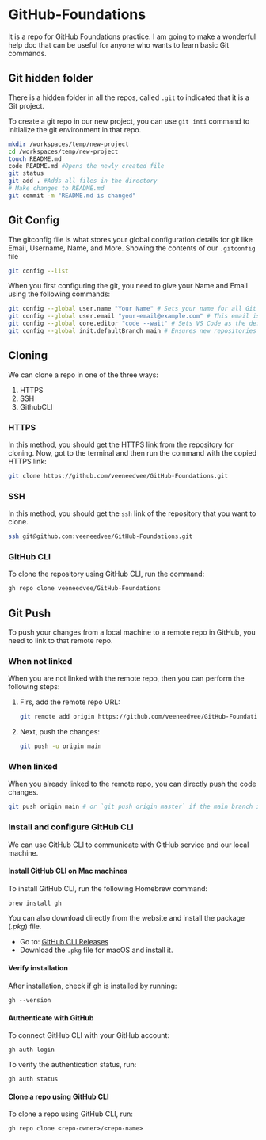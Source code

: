 # GitHub-Foundations
It is a repo for GitHub Foundations practice. I am going to make a wonderful help doc that can be useful for anyone who wants to learn basic Git commands.

## Git hidden folder
There is a hidden folder in all the repos, called `.git` to indicated that it is a Git project.

To create a git repo in our new project, you can use `git inti` command to initialize the git environment in that repo.

```sh
mkdir /workspaces/temp/new-project
cd /workspaces/temp/new-project
touch README.md
code README.md #Opens the newly created file
git status
git add . #Adds all files in the directory
# Make changes to README.md
git commit -m "README.md is changed"
```

## Git Config
The gitconfig file is what stores your global configuration details for git like Email, Username, Name, and More.
Showing the contents of our `.gitconfig` file 
```sh
git config --list
``` 

When you first configuring the git, you need to give your Name and Email using the following commands:
```sh
git config --global user.name "Your Name" # Sets your name for all Git repositories.
git config --global user.email "your-email@example.com" # This email is used for commits and must match your GitHub/GitLab email for proper attribution.
git config --global core.editor "code --wait" # Sets VS Code as the default Git editor. (For Vim, use "vim" instead of "code --wait".)
git config --global init.defaultBranch main # Ensures new repositories use main instead of master.
```


## Cloning
We can clone a repo in one of the three ways:
1. HTTPS
2. SSH
3. GithubCLI

### HTTPS

In this method, you should get the HTTPS link from the repository for cloning.
Now, got to the terminal and then run the command with the copied HTTPS link:
```sh
git clone https://github.com/veeneedvee/GitHub-Foundations.git
```

### SSH
In this method, you should get the `ssh` link of the repository that you want to clone.
```sh
ssh git@github.com:veeneedvee/GitHub-Foundations.git
```

### GitHub CLI
To clone the repository using GitHub CLI, run the command:
```sh
gh repo clone veeneedvee/GitHub-Foundations
```

## Git Push
To push your changes from a local machine to a remote repo in GitHub, you need to link to that remote repo.

### When not linked
When you are not linked with the remote repo, then you can perform the following steps:

1. Firs, add the remote repo URL:
   
   ```sh
   git remote add origin https://github.com/veeneedvee/GitHub-Foundations.git
   ```

2. Next, push the changes:
   
   ```sh
   git push -u origin main
   ```

### When linked
When you already linked to the remote repo, you can directly push the code changes.

```sh
git push origin main # or `git push origin master` if the main branch is named master
```

### Install and configure GitHub CLI
We can use GitHub CLI to communicate with GitHub service and our local machine.

#### Install GitHub CLI on Mac machines
To install GitHub CLI, run the following Homebrew command:
```
brew install gh
```

You can also download directly from the website and install the package (_.pkg_) file.
* Go to: [GitHub CLI Releases](https://github.com/cli/cli/releases)
* Download the `.pkg` file for macOS and install it.

#### Verify installation

After installation, check if gh is installed by running:
```
gh --version
```

#### Authenticate with GitHub
To connect GitHub CLI with your GitHub account:
```
gh auth login
```

To verify the authentication status, run:
```
gh auth status
```

#### Clone a repo using GitHub CLI
To clone a repo using GitHub CLI, run:
```
gh repo clone <repo-owner>/<repo-name>
```





